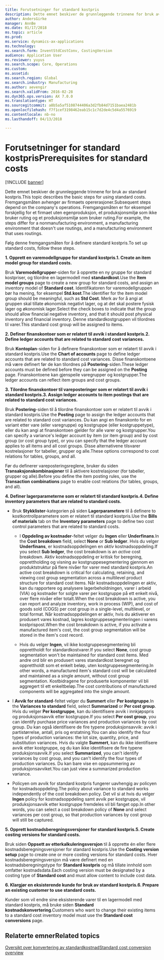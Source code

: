 ```yaml
---
title: Forutsetninger for standard kostpris
description: Dette emnet beskiver de grunnleggende trinnene for bruk av standard kostpris.
author: AndersGirke
manager: AnnBe
ms.date: 01/17/2018
ms.topic: article
ms.prod: 
ms.service: dynamics-ax-applications
ms.technology: 
ms.search.form: InventStdCostConv, CostingVersion
audience: Application User
ms.reviewer: yuyus
ms.search.scope: Core, Operations
ms.custom: 
ms.assetid: 
ms.search.region: Global
ms.search.industry: Manufacturing
ms.author: aevengir
ms.search.validFrom: 2016-02-28
ms.dyn365.ops.version: AX 7.0.0
ms.translationtype: HT
ms.sourcegitcommit: a8b5a5af5108744406a3d2fb84d7151baea2481b
ms.openlocfilehash: f7f1cef3198462eab15c1c7d2de4c5d4a5576919
ms.contentlocale: nb-no
ms.lasthandoff: 04/13/2018

---
```


# <a name="prerequisites-for-standard-costs"></a><span data-ttu-id="0622e-103">Forutsetninger for standard kostpris</span><span class="sxs-lookup"><span data-stu-id="0622e-103">Prerequisites for standard costs</span></span>

[!INCLUDE [banner](../includes/banner.md)]

<span data-ttu-id="0622e-104">Dette emnet beskiver de grunnleggende trinnene for bruk av standard kostpris.</span><span class="sxs-lookup"><span data-stu-id="0622e-104">This topic describes the basic steps for using standard costs.</span></span> <span data-ttu-id="0622e-105">Fremgangsmåten avhenger av firmaets opererasjoner.</span><span class="sxs-lookup"><span data-stu-id="0622e-105">Subsequent steps depend on the company's operations.</span></span> <span data-ttu-id="0622e-106">Fremgangsmåten er for eksempel forskjellig for et firmaet uten egenproduksjon, et produksjonsmiljø som ikke bruker ruting og et produksjonsmiljø som bruker ruting.</span><span class="sxs-lookup"><span data-stu-id="0622e-106">For example, the steps differ for a nonmanufacturing environment, a manufacturing environment that doesn't use routings, and a manufacturing environment that uses routings.</span></span> 

<span data-ttu-id="0622e-107">Følg denne fremgangsmåten for å definere standard kostpris.</span><span class="sxs-lookup"><span data-stu-id="0622e-107">To set up standard costs, follow these steps.</span></span>

<span data-ttu-id="0622e-108">**1. Opprett en varemodellgruppe for standard kostpris.**</span><span class="sxs-lookup"><span data-stu-id="0622e-108">**1. Create an item model group for standard costs.**</span></span>

<span data-ttu-id="0622e-109">Bruk **Varemodellgrupper**-siden for å opprette en ny gruppe for standard kostpriser, og tilordne en lagermodell med **standardkost**.</span><span class="sxs-lookup"><span data-stu-id="0622e-109">Use the **Item model groups** page to create a new group for standard costs, and assign an inventory model of **Standard cost**.</span></span> <span data-ttu-id="0622e-110">Identifikatoren for varemodellgruppen bør ha mening, for eksempel **Std.kost**.</span><span class="sxs-lookup"><span data-stu-id="0622e-110">The identifier for the item model group should be meaningful, such as **Std Cost**.</span></span> <span data-ttu-id="0622e-111">Merk av for å angi at gruppen skal tillate økonomisk negativt lager, og at det skal postere fysisk lager og økonomisk lager.</span><span class="sxs-lookup"><span data-stu-id="0622e-111">Select the check boxes to indicate that the group should allow financial negative inventory, and that it should post physical inventory and financial inventory.</span></span> <span data-ttu-id="0622e-112">Denne standardkostgruppen vil tilordnes til varer.</span><span class="sxs-lookup"><span data-stu-id="0622e-112">This standard cost group will be assigned to items.</span></span>

<span data-ttu-id="0622e-113">**2. Definer finanskontoer som er relatert til avvik i standard kostpris.**</span><span class="sxs-lookup"><span data-stu-id="0622e-113">**2. Define ledger accounts that are related to standard cost variances.**</span></span> 

<span data-ttu-id="0622e-114">Bruk **Kontoplan**-siden for å definere finanskontoer som er relatert til avvik i standard kostpris.</span><span class="sxs-lookup"><span data-stu-id="0622e-114">Use the **Chart of accounts** page to define ledger accounts that are related to standard cost variances.</span></span> <span data-ttu-id="0622e-115">Disse finanskontoene må være definert før de kan tilordnes på **Postering**-siden.</span><span class="sxs-lookup"><span data-stu-id="0622e-115">These ledger accounts must be defined before they can be assigned on the **Posting** page.</span></span> <span data-ttu-id="0622e-116">Finanskontoene kan gjenspeile varegrupper og kostgrupper.</span><span class="sxs-lookup"><span data-stu-id="0622e-116">The ledger accounts can reflect item groups and cost groups.</span></span>

<span data-ttu-id="0622e-117">**3. Tilordne finanskontoer til vareposteringer som er relatert til avvik i standard kostpris.**</span><span class="sxs-lookup"><span data-stu-id="0622e-117">**3. Assign ledger accounts to item postings that are related to standard cost variances.**</span></span> 

<span data-ttu-id="0622e-118">Bruk **Postering**-siden til å tilordne finanskontoer som er relatert til avvik i standard kostpris.</span><span class="sxs-lookup"><span data-stu-id="0622e-118">Use the **Posting** page to assign the ledger accounts that are related to standard cost variances.</span></span> <span data-ttu-id="0622e-119">Du kan angi en finanskonto for en variant etter vare (eller varegruppe) og kostgruppe (eller kostgruppetype), eller du kan angi at finanskontoen gjelder for alle varer og kostgrupper.</span><span class="sxs-lookup"><span data-stu-id="0622e-119">You can specify a variance's ledger account by item (or item group) and by cost group (or cost group type), or you can specify that the ledger account applies to all items and all cost groups.</span></span> <span data-ttu-id="0622e-120">Disse alternativene tilsvarer kostrelasjoner for tabeller, grupper og alle.</span><span class="sxs-lookup"><span data-stu-id="0622e-120">These options correspond to cost relations for tables, groups, and all.</span></span> 

<span data-ttu-id="0622e-121">Før du definerer vareposteringsreglene, bruker du siden **Transaksjonskombinasjoner** til å aktivere kostrelasjoner (for tabeller, grupper og alle).</span><span class="sxs-lookup"><span data-stu-id="0622e-121">Before you define the item posting rules, use the **Transaction combinations** page to enable cost relations (for tables, groups, and all).</span></span>

<span data-ttu-id="0622e-122">**4. Definer lagerparameterne som er relatert til standard kostpris.**</span><span class="sxs-lookup"><span data-stu-id="0622e-122">**4. Define inventory parameters that are related to standard costs.**</span></span> 

-  <span data-ttu-id="0622e-123">Bruk **Stykklister**-kategorien på siden **Lagerparametere** til å definere to kostkontrollparametere som er relatert til standard kostpris.</span><span class="sxs-lookup"><span data-stu-id="0622e-123">Use the **Bills of materials** tab on the **Inventory parameters** page to define two cost control parameters that are related to standard costs.</span></span> 

    -  <span data-ttu-id="0622e-124">I **Oppdeling av kostnader**-feltet velger du **Ingen** eller **Underfinans**.</span><span class="sxs-lookup"><span data-stu-id="0622e-124">In the **Cost breakdown** field, select **None** or **Sub ledger**.</span></span> <span data-ttu-id="0622e-125">Hvis du velger **Underfinans**, er kostnadsoppdelingen en *aktiv* kostnadsoppdeling.</span><span class="sxs-lookup"><span data-stu-id="0622e-125">If you select **Sub ledger**, the cost breakdown is an *active* cost breakdown.</span></span> <span data-ttu-id="0622e-126">Aktiv kostnadsoppdeling er kritisk for beregning, opprettholding og visning av kostgruppesegmentering gjennom en produktstruktur på flere nivåer for varer med standard kostpris.</span><span class="sxs-lookup"><span data-stu-id="0622e-126">An active cost breakdown is critical for calculating, retaining, and viewing cost group segmentation across a multilevel product structure for standard cost items.</span></span> <span data-ttu-id="0622e-127">Når kostnadsoppdelingen er aktiv, kan du rapportere og analysere lagerbeholdningen, varer i arbeid (VIA) og kostnader for solgte varer per kostgruppe på ett enkelt nivå, over flere nivåer eller totalt.</span><span class="sxs-lookup"><span data-stu-id="0622e-127">When the cost breakdown is active, you can report and analyze inventory, work in process (WIP), and cost of goods sold (COGS) per cost group in a single-level, multilevel, or total format.</span></span> <span data-ttu-id="0622e-128">Når kostnadsoppdelingen er aktiv, hvis du aktiverer en produsert vares kostnad, lagres kostgruppesegmenteringen i varens kostprispost.</span><span class="sxs-lookup"><span data-stu-id="0622e-128">When the cost breakdown is active, if you activate a manufactured item's cost, the cost group segmentation will be stored in the item's cost record.</span></span> 

    -  <span data-ttu-id="0622e-129">Hvis du velger **Ingen**, vil ikke kostgruppesegmentering bli opprettholdt for standardkostvarer.</span><span class="sxs-lookup"><span data-stu-id="0622e-129">If you select **None**, cost group segmentation won't be maintained for standard cost items.</span></span> <span data-ttu-id="0622e-130">Med andre ord blir en produsert vares standardkost beregnet og opprettholdt som et enkelt beløp, uten kostgruppesegmentering.</span><span class="sxs-lookup"><span data-stu-id="0622e-130">In other words, a manufactured item's standard cost will be calculated and maintained as a single amount, without cost group segmentation.</span></span> <span data-ttu-id="0622e-131">Kostbidragene for produserte komponenter vil bli aggregert til ett enkeltbeløp.</span><span class="sxs-lookup"><span data-stu-id="0622e-131">The cost contributions of manufactured components will be aggregated into the single amount.</span></span>

-  <span data-ttu-id="0622e-132">I **Avvik for standard**-feltet velger du **Summert** eller **Per kostgruppe**.</span><span class="sxs-lookup"><span data-stu-id="0622e-132">In the **Variances to standard** field, select **Summarized** or **Per cost group**.</span></span> <span data-ttu-id="0622e-133">Hvis du velger **Per kostgruppe**, kan du identifisere avvik i innkjøpspris og produksjonsavvik etter kostgruppe.</span><span class="sxs-lookup"><span data-stu-id="0622e-133">If you select **Per cost group**, you can identify purchase price variances and production variances by cost group.</span></span> <span data-ttu-id="0622e-134">Du kan også identifisere de fire typene produksjonsavvik: avvik i partistørrelse, antall, pris og erstatning.</span><span class="sxs-lookup"><span data-stu-id="0622e-134">You can also identify the four types of production variances: the lot size, quantity, price, and substitution variances.</span></span> <span data-ttu-id="0622e-135">Hvis du valgte **Summert**, kan du ikke identifisere avvik etter kostgruppe, og du kan ikke identifisere de fire typene produksjonsavvik.</span><span class="sxs-lookup"><span data-stu-id="0622e-135">If you select **Summarized**, you can't identify variances by cost group, and you can't identify the four types of production variances.</span></span> <span data-ttu-id="0622e-136">Du kan bare vise en oppsummering av produksjonsavviket.</span><span class="sxs-lookup"><span data-stu-id="0622e-136">You can just view a summarized production variance.</span></span>

-  <span data-ttu-id="0622e-137">Policyen om avvik for standard kostpris fungerer uavhengig av policyen for kostnadsoppdeling.</span><span class="sxs-lookup"><span data-stu-id="0622e-137">The policy about variance to standard works independently of the cost breakdown policy.</span></span> <span data-ttu-id="0622e-138">Det vil si at hvis du velger **Ingen** policy for kostnadsoppdeling samt avvik per kostgruppe, vil produksjonsavvik etter kostgruppe fremdeles vil bli fanget opp.</span><span class="sxs-lookup"><span data-stu-id="0622e-138">In other words, you can select a cost breakdown policy of **None** and select variances per cost group, so that production variances by cost group will still be captured.</span></span>

<span data-ttu-id="0622e-139">**5. Opprett kostnadsberegningsversjoner for standard kostpris.**</span><span class="sxs-lookup"><span data-stu-id="0622e-139">**5. Create costing versions for standard costs.**</span></span> 

<span data-ttu-id="0622e-140">Bruk siden **Oppsett av etterkalkuleringsversjon** til å opprette én eller flere kostnadsberegningsversjoner for standard kostpris.</span><span class="sxs-lookup"><span data-stu-id="0622e-140">Use the **Costing version setup** page to create one or more costing versions for standard costs.</span></span> <span data-ttu-id="0622e-141">Hver kostnadsberegningsversjon må være definert med en kostnadsberegningstype for **Standard kostpris** og må tillate innhold som omfatter kostnadsdata.</span><span class="sxs-lookup"><span data-stu-id="0622e-141">Each costing version must be designated by a costing type of **Standard cost** and must allow content to include cost data.</span></span>

<span data-ttu-id="0622e-142">**6. Klargjør en eksisterende kunde for bruk av standard kostpris.**</span><span class="sxs-lookup"><span data-stu-id="0622e-142">**6. Prepare an existing customer to use standard costs.**</span></span> 

<span data-ttu-id="0622e-143">Kunder som vil endre sine eksisterende varer til en lagermodell med standard kostpris, må bruke siden **Standard kostnadskonvertering**.</span><span class="sxs-lookup"><span data-stu-id="0622e-143">Customers who want to change their existing items to a standard cost inventory model must use the **Standard cost conversions** page.</span></span>


<a name="related-topics"></a><span data-ttu-id="0622e-144">Relaterte emner</span><span class="sxs-lookup"><span data-stu-id="0622e-144">Related topics</span></span>
--------

[<span data-ttu-id="0622e-145">Oversikt over konvertering av standardkostnad</span><span class="sxs-lookup"><span data-stu-id="0622e-145">Standard cost conversion overview</span></span>](standard-cost-conversion-overview.md)



